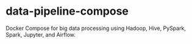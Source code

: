 # data-pipeline-compose
Docker Compose for big data processing using Hadoop, Hive, PySpark, Spark, Jupyter, and Airflow. 
